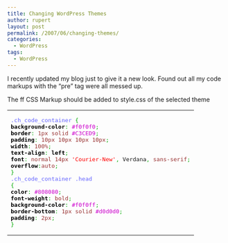 ```yaml
---
title: Changing WordPress Themes
author: rupert
layout: post
permalink: /2007/06/changing-themes/
categories:
  - WordPress
tags:
  - WordPress
---
```

I recently updated my blog just to give it a new look. Found out all my code markups with the &#8220;pre&#8221; tag were all messed up.

The ff CSS Markup should be added to style.css of the selected theme

<div class="wp_syntax">
  <table>
    <tr>
      <td class="code">
        <pre class="css" style="font-family:monospace;"><span style="color: #6666ff;">.ch_code_container</span> <span style="color: #00AA00;">&#123;</span>
<span style="color: #000000; font-weight: bold;">background-color</span><span style="color: #00AA00;">:</span> <span style="color: #cc00cc;">#f0f0f0</span><span style="color: #00AA00;">;</span>
<span style="color: #000000; font-weight: bold;">border</span><span style="color: #00AA00;">:</span> <span style="color: #933;">1px</span> <span style="color: #993333;">solid</span> <span style="color: #cc00cc;">#C3CED9</span><span style="color: #00AA00;">;</span>
<span style="color: #000000; font-weight: bold;">padding</span><span style="color: #00AA00;">:</span> <span style="color: #933;">10px</span> <span style="color: #933;">10px</span> <span style="color: #933;">10px</span> <span style="color: #933;">10px</span><span style="color: #00AA00;">;</span>
<span style="color: #000000; font-weight: bold;">width</span><span style="color: #00AA00;">:</span> <span style="color: #933;">100%</span><span style="color: #00AA00;">;</span>
<span style="color: #000000; font-weight: bold;">text-align</span><span style="color: #00AA00;">:</span> <span style="color: #000000; font-weight: bold;">left</span><span style="color: #00AA00;">;</span>
<span style="color: #000000; font-weight: bold;">font</span><span style="color: #00AA00;">:</span> <span style="color: #993333;">normal</span> <span style="color: #933;">14px</span> <span style="color: #ff0000;">'Courier-New'</span><span style="color: #00AA00;">,</span> Verdana<span style="color: #00AA00;">,</span> <span style="color: #993333;">sans-serif</span><span style="color: #00AA00;">;</span>
<span style="color: #000000; font-weight: bold;">overflow</span><span style="color: #00AA00;">:</span><span style="color: #993333;">auto</span><span style="color: #00AA00;">;</span>
<span style="color: #00AA00;">&#125;</span>
<span style="color: #6666ff;">.ch_code_container</span> <span style="color: #6666ff;">.head</span>
<span style="color: #00AA00;">&#123;</span>
<span style="color: #000000; font-weight: bold;">color</span><span style="color: #00AA00;">:</span> <span style="color: #cc00cc;">#808080</span><span style="color: #00AA00;">;</span>
<span style="color: #000000; font-weight: bold;">font-weight</span><span style="color: #00AA00;">:</span> <span style="color: #993333;">bold</span><span style="color: #00AA00;">;</span>
<span style="color: #000000; font-weight: bold;">background-color</span><span style="color: #00AA00;">:</span> <span style="color: #cc00cc;">#f0f0ff</span><span style="color: #00AA00;">;</span>
<span style="color: #000000; font-weight: bold;">border-bottom</span><span style="color: #00AA00;">:</span> <span style="color: #933;">1px</span> <span style="color: #993333;">solid</span> <span style="color: #cc00cc;">#d0d0d0</span><span style="color: #00AA00;">;</span>
<span style="color: #000000; font-weight: bold;">padding</span><span style="color: #00AA00;">:</span> <span style="color: #933;">2px</span><span style="color: #00AA00;">;</span>
<span style="color: #00AA00;">&#125;</span></pre>
      </td>
    </tr>
  </table>
</div>